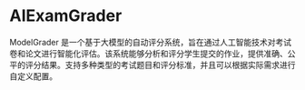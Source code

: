 # AIExamGrader
ModelGrader 是一个基于大模型的自动评分系统，旨在通过人工智能技术对考试卷和论文进行智能化评估。该系统能够分析和评分学生提交的作业，提供准确、公平的评分结果。支持多种类型的考试题目和评分标准，并且可以根据实际需求进行自定义配置。
